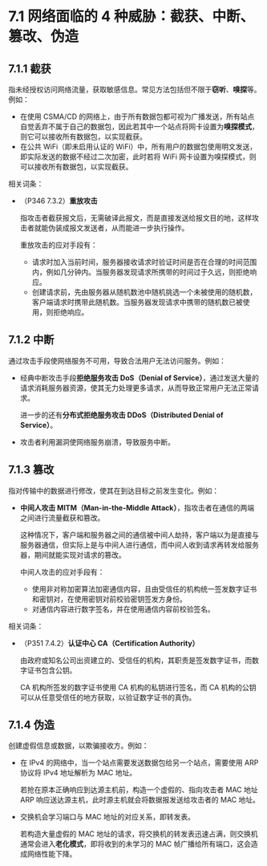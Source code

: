 # 7.1 网络面临的 4 种威胁：截获、中断、篡改、伪造

## 7.1.1 截获

指未经授权访问网络流量，获取敏感信息。常见方法包括但不限于**窃听**、**嗅探**等。例如：

+ 在使用 CSMA/CD 的网络上，由于所有数据包都可视为广播发送，所有站点自觉丢弃不属于自己的数据包，因此若其中一个站点将网卡设置为**嗅探模式**，则它可以接收所有数据包，以实现截获。
+ 在公共 WiFi（即未启用认证的 WiFi）中，所有用户的数据包使用明文发送，即实际发送的数据不经过二次加密，此时若将 WiFi 网卡设置为嗅探模式，则可以接收所有数据包，以实现截获。

相关词条：

+ （P346 7.3.2）**重放攻击**

  指攻击者截获报文后，无需破译此报文，而是直接发送给报文目的地，这样攻击者就能伪装成报文发送者，从而能进一步执行操作。

  重放攻击的应对手段有：

  + 请求时加入当前时间，服务器接收请求时验证时间是否在合理的时间范围内，例如几分钟内。当服务器发现请求所携带的时间过于久远，则拒绝响应。
  + 创建请求前，先由服务器从随机数池中随机挑选一个未被使用的随机数，客户端请求时携带此随机数。当服务器发现请求中携带的随机数已被使用，则拒绝响应。

## 7.1.2 中断

通过攻击手段使网络服务不可用，导致合法用户无法访问服务。例如：

+ 经典中断攻击手段**拒绝服务攻击 DoS（Denial of Service）**，通过发送大量的请求消耗服务器资源，使其无力处理更多请求，从而导致正常用户无法正常请求。

  进一步的还有**分布式拒绝服务攻击 DDoS（Distributed Denial of Service）**。
+ 攻击者利用漏洞使网络服务崩溃，导致服务中断。

## 7.1.3 篡改

指对传输中的数据进行修改，使其在到达目标之前发生变化。例如：

+ **中间人攻击 MITM（Man-in-the-Middle Attack）**，指攻击者在通信的两端之间进行流量截获和篡改。

  这种情况下，客户端和服务器之间的通信被中间人劫持，客户端以为是直接与服务器通信，但实际上是与中间人进行通信，而中间人收到请求再转发给服务器，期间就能实现对请求的篡改。

  中间人攻击的应对手段有：

  + 使用非对称加密算法加密通信内容，且由受信任的机构统一签发数字证书和密钥对，在使用密钥对前校验密钥签发方身份。
  + 对通信内容进行数字签名，并在使用通信内容前校验签名。

相关词条：

+ （P351 7.4.2）**认证中心 CA（Certification Authority）**

  由政府或知名公司出资建立的、受信任的机构，其职责是签发数字证书，而数字证书包含公钥。

  CA 机构所签发的数字证书使用 CA 机构的私钥进行签名，而 CA 机构的公钥可以从任意受信任的地方获取，以验证数字证书的真伪。

## 7.1.4 伪造

创建虚假信息或数据，以欺骗接收方。例如：

+ 在 IPv4 的网络中，当一个站点需要发送数据包给另一个站点，需要使用 ARP 协议将 IPv4 地址解析为 MAC 地址。

  若抢在原本正确响应到达源主机前，构造一个虚假的、指向攻击者 MAC 地址 ARP 响应送达源主机，此时源主机就会将数据报发送给攻击者的 MAC 地址。
+ 交换机会学习端口与 MAC 地址的对应关系，即转发表。

  若构造大量虚假的 MAC 地址的请求，将交换机的转发表迅速占满，则交换机通常会进入**老化模式**，即将收到的未学习的 MAC 帧广播给所有端口，这会造成网络性能下降。
